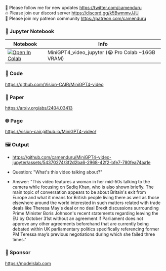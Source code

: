 🐣 Please follow me for new updates https://twitter.com/camenduru <br />
🔥 Please join our discord server https://discord.gg/k5BwmmvJJU <br />
🥳 Please join my patreon community https://patreon.com/camenduru <br />

### 🍊 Jupyter Notebook

| Notebook | Info
| --- | --- |
[![Open In Colab](https://colab.research.google.com/assets/colab-badge.svg)](https://colab.research.google.com/github/camenduru/MiniGPT4-video-jupyter/blob/main/MiniGPT4_video_jupyter.ipynb) | MiniGPT4_video_jupyter (😭 Pro Colab ~16GB VRAM)

### 🧬 Code
https://github.com/Vision-CAIR/MiniGPT4-video

### 📄 Paper
https://arxiv.org/abs/2404.03413

### 🌐 Page
https://vision-cair.github.io/MiniGPT4-video/

### 🖼 Output

- https://github.com/camenduru/MiniGPT4-video-jupyter/assets/54370274/3f2d2ba6-2968-42f2-bfe7-780fea74aa1e

- Question: "What's this video talking about?"
- Answer: "This video features a woman in her mid-50s talking to the camera while focusing on Sadiq Khan, who is also shown briefly. The main topic of conversation appears to be about Britain's exit from Europe and what it means for British people living there as well as those elsewhere around the world interested in such matters related with trade deals like Theresa May's deal or no deal Brexit discussions surrounding Prime Minister Boris Johnson's recent statements regarding leaving the EU by October 31st without an agreement if Parliament does not approve any other agreements beforehand that are currently being debated within UK parliamentary politics specifically referencing former PM Teressa may’s previous negotiations during which she failed three times."


### 🏢 Sponsor
https://modelslab.com
